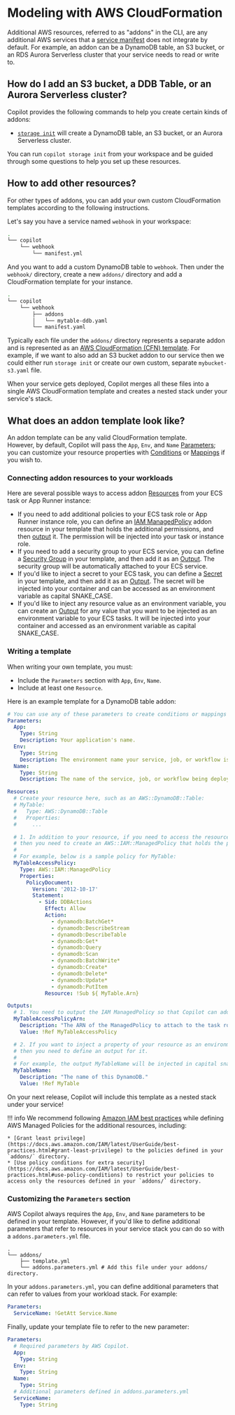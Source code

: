 # Modeling with AWS CloudFormation

Additional AWS resources, referred to as "addons" in the CLI, are any additional AWS services that a [service manifest](../../manifest/overview.en.md) does not integrate by default. For example, an addon can be a DynamoDB table, an S3 bucket, or an RDS Aurora Serverless cluster that your service needs to read or write to.

## How do I add an S3 bucket, a DDB Table, or an Aurora Serverless cluster?

Copilot provides the following commands to help you create certain kinds of addons:

* [`storage init`](../../commands/storage-init.en.md) will create a DynamoDB table, an S3 bucket, or an Aurora Serverless cluster.  

You can run `copilot storage init` from your workspace and be guided through some questions to help you set up these resources.

## How to add other resources?

For other types of addons, you can add your own custom CloudFormation templates according to the following instructions.

Let's say you have a service named `webhook` in your workspace:
```bash
.
└── copilot
    └── webhook
        └── manifest.yml
```
And you want to add a custom DynamoDB table to `webhook`. Then under the `webhook/` directory, create a new `addons/` directory and add a CloudFormation template for your instance.
```bash
.
└── copilot
    └── webhook
        ├── addons
        │   └── mytable-ddb.yaml
        └── manifest.yaml
```
Typically each file under the `addons/` directory represents a separate addon and is represented as an [AWS CloudFormation (CFN) template](https://docs.aws.amazon.com/AWSCloudFormation/latest/UserGuide/template-anatomy.html). For example, if we want to also add an S3 bucket addon to our service then we could either run `storage init` or create our own custom, separate `mybucket-s3.yaml` file.
 
When your service gets deployed, Copilot merges all these files into a single AWS CloudFormation template and creates a nested stack under your service's stack.

## What does an addon template look like?
An addon template can be any valid CloudFormation template.   
However, by default, Copilot will pass the `App`, `Env`, and `Name` [Parameters](https://docs.aws.amazon.com/AWSCloudFormation/latest/UserGuide/parameters-section-structure.html); you can customize your resource properties with [Conditions](https://docs.aws.amazon.com/AWSCloudFormation/latest/UserGuide/conditions-section-structure.html) or [Mappings](https://docs.aws.amazon.com/AWSCloudFormation/latest/UserGuide/mappings-section-structure.html) if you wish to.

### Connecting addon resources to your workloads
Here are several possible ways to access addon [Resources](https://docs.aws.amazon.com/AWSCloudFormation/latest/UserGuide/resources-section-structure.html) from your ECS task or App Runner instance:

* If you need to add additional policies to your ECS task role or App Runner instance role, you can define an [IAM ManagedPolicy](https://docs.aws.amazon.com/AWSCloudFormation/latest/UserGuide/aws-resource-iam-managedpolicy.html) addon resource in your template that holds the additional permissions, and then [output](https://docs.aws.amazon.com/AWSCloudFormation/latest/UserGuide/outputs-section-structure.html) it. The permission will be injected into your task or instance role.
* If you need to add a security group to your ECS service, you can define a [Security Group](https://docs.aws.amazon.com/AWSCloudFormation/latest/UserGuide/aws-properties-ec2-security-group.html) in your template, and then add it as an [Output](https://docs.aws.amazon.com/AWSCloudFormation/latest/UserGuide/outputs-section-structure.html). The security group will be automatically attached to your ECS service. 
* If you'd like to inject a secret to your ECS task, you can define a [Secret](https://docs.aws.amazon.com/AWSCloudFormation/latest/UserGuide/aws-resource-secretsmanager-secret.html) in your template, and then add it as an [Output](https://docs.aws.amazon.com/AWSCloudFormation/latest/UserGuide/outputs-section-structure.html). The secret will be injected into your container and can be accessed as an environment variable as capital SNAKE_CASE. 
* If you'd like to inject any resource value as an environment variable, you can create an [Output](https://docs.aws.amazon.com/AWSCloudFormation/latest/UserGuide/outputs-section-structure.html) for any value that you want to be injected as an environment variable to your ECS tasks. It will be injected into your container and accessed as an environment variable  as capital SNAKE_CASE.

### Writing a template
When writing your own template, you must:  

* Include the `Parameters` section with `App`, `Env`, `Name`.  
* Include at least one `Resource`.  

Here is an example template for a DynamoDB table addon:
```yaml
# You can use any of these parameters to create conditions or mappings in your template.
Parameters:
  App:
    Type: String
    Description: Your application's name.
  Env:
    Type: String
    Description: The environment name your service, job, or workflow is being deployed to.
  Name:
    Type: String
    Description: The name of the service, job, or workflow being deployed.

Resources:
  # Create your resource here, such as an AWS::DynamoDB::Table:
  # MyTable:
  #   Type: AWS::DynamoDB::Table
  #   Properties:
  #     ...

  # 1. In addition to your resource, if you need to access the resource from your ECS task 
  # then you need to create an AWS::IAM::ManagedPolicy that holds the permissions for your resource.
  #
  # For example, below is a sample policy for MyTable:
  MyTableAccessPolicy:
    Type: AWS::IAM::ManagedPolicy
    Properties:
      PolicyDocument:
        Version: '2012-10-17'
        Statement:
          - Sid: DDBActions
            Effect: Allow
            Action:
              - dynamodb:BatchGet*
              - dynamodb:DescribeStream
              - dynamodb:DescribeTable
              - dynamodb:Get*
              - dynamodb:Query
              - dynamodb:Scan
              - dynamodb:BatchWrite*
              - dynamodb:Create*
              - dynamodb:Delete*
              - dynamodb:Update*
              - dynamodb:PutItem
            Resource: !Sub ${ MyTable.Arn}

Outputs:
  # 1. You need to output the IAM ManagedPolicy so that Copilot can add it as a managed policy to your ECS task role.
  MyTableAccessPolicyArn:
    Description: "The ARN of the ManagedPolicy to attach to the task role."
    Value: !Ref MyTableAccessPolicy

  # 2. If you want to inject a property of your resource as an environment variable to your ECS task,
  # then you need to define an output for it.
  #
  # For example, the output MyTableName will be injected in capital snake case, MY_TABLE_NAME, to your task.
  MyTableName:
    Description: "The name of this DynamoDB."
    Value: !Ref MyTable
```

On your next release, Copilot will include this template as a nested stack under your service!

!!! info
    We recommend following [Amazon IAM best practices](https://docs.aws.amazon.com/IAM/latest/UserGuide/best-practices.html) while defining AWS Managed Policies for the additional resources, including:
    
    * [Grant least privilege](https://docs.aws.amazon.com/IAM/latest/UserGuide/best-practices.html#grant-least-privilege) to the policies defined in your `addons/` directory.  
    * [Use policy conditions for extra security](https://docs.aws.amazon.com/IAM/latest/UserGuide/best-practices.html#use-policy-conditions) to restrict your policies to access only the resources defined in your `addons/` directory.   


### Customizing the `Parameters` section

AWS Copilot always requires the `App`, `Env`, and `Name` parameters to be defined in your template. However, if 
you'd like to define additional parameters that refer to resources in your service stack you can do so with a 
`addons.parameters.yml` file.

```term
.
└── addons/
    ├── template.yml
    └── addons.parameters.yml # Add this file under your addons/ directory.
```

In your `addons.parameters.yml`, you can define additional parameters that can refer to values from your workload stack. For example:
```yaml
Parameters:
  ServiceName: !GetAtt Service.Name
```
Finally, update your template file to refer to the new parameter:
```yaml
Parameters:
  # Required parameters by AWS Copilot.
  App:
    Type: String
  Env:
    Type: String
  Name:
    Type: String
  # Additional parameters defined in addons.parameters.yml
  ServiceName:
    Type: String
```
